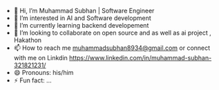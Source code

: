 - 👋 Hi, I’m Muhammad Subhan | Software Engineer
- 👀 I’m interested in AI and Software development 
- 🌱 I’m currently learning backend developement 
- 💞️ I’m looking to collaborate on open source and as well as ai project , Hakathon
- 📫 How to reach me muhammadsubhan8934@gmail.com
or connect with me on Linkdin https://www.linkedin.com/in/muhammad-subhan-321821231/
- 😄 Pronouns: his/him
- ⚡ Fun fact: ...

<!---
mu-subhan/mu-subhan is a ✨ special ✨ repository because its `README.md` (this file) appears on your GitHub profile.
You can click the Preview link to take a look at your changes.
--->
